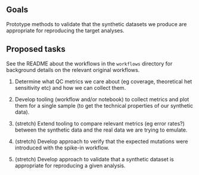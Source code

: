 ## Goals

Prototype methods to validate that the synthetic datasets we produce are appropriate for reproducing the target analyses.

## Proposed tasks

See the README about the workflows in the `workflows` directory for background details on the relevant original workflows.

1. Determine what QC metrics we care about (eg coverage, theoretical het sensitivity etc) and how we can collect them.

2. Develop tooling (workflow and/or notebook) to collect metrics and plot them for a single sample (to get the technical properties of our synthetic data).

3. (stretch) Extend tooling to compare relevant metrics (eg error rates?) between the synthetic data and the real data we are trying to emulate.

4. (stretch) Develop approach to verify that the expected mutations were introduced with the spike-in workflow.

5. (stretch) Develop approach to validate that a synthetic dataset is appropriate for reproducing a given analysis.
